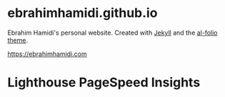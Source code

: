 # ebrahimhamidi.github.io

Ebrahim Hamidi's personal website. Created with [Jekyll](https://jekyllrb.com/) and the [al-folio theme](https://github.com/alshedivat/al-folio).

https://ebrahimhamidi.com

# Lighthouse PageSpeed Insights
